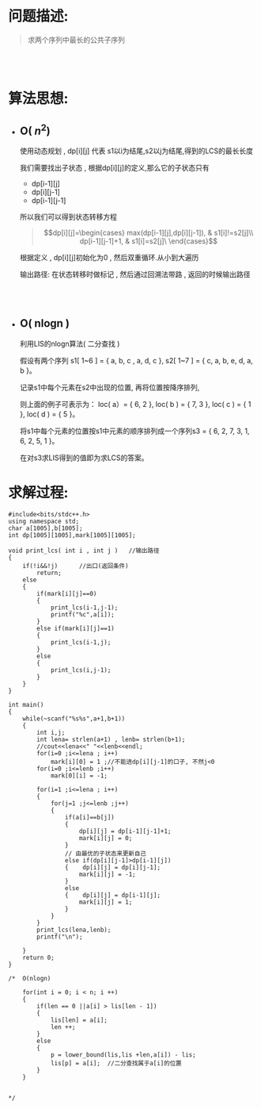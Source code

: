 # 问题描述: 
>求两个序列中最长的公共子序列

<br><br>
# 算法思想: 

* ## O( $n^2$)
    
    使用动态规划 , dp[i][j] 代表 s1以i为结尾,s2以j为结尾,得到的LCS的最长长度
    
    我们需要找出子状态 , 根据dp[i][j]的定义,那么它的子状态只有
    -  dp[i-1][j]  
    + dp[i][j-1]
    * dp[i-1][j-1]  

    所以我们可以得到状态转移方程
    >$$dp[i][j]=\begin{cases} 
	max(dp[i-1][j],dp[i][j-1]), & s1[i]!=s2[j]\\ 
	dp[i-1][j-1]+1, & s1[i]=s2[j]\ 
	\end{cases}$$
    
    根据定义 , dp[i][j]初始化为0 , 然后双重循环.从小到大遍历


    输出路径:
        在状态转移时做标记 , 然后通过回溯法带路 , 返回的时候输出路径
    
    <br><br>
* ## O( nlogn )
    
    利用LIS的nlogn算法( 二分查找 )

    假设有两个序列 s1[ 1~6 ] = { a, b, c , a, d, c }, s2[ 1~7 ] = { c, a, b, e, d, a, b }。 
    
    记录s1中每个元素在s2中出现的位置, 再将位置按降序排列, 
    
    则上面的例子可表示为： loc( a）= { 6, 2 }, loc( b ) = { 7, 3 }, loc( c ) = { 1 }, loc( d ) = { 5 }。 
    
    将s1中每个元素的位置按s1中元素的顺序排列成一个序列s3 = { 6, 2, 7, 3, 1, 6, 2, 5, 1 }。 
    
    在对s3求LIS得到的值即为求LCS的答案。

 <div STYLE="page-break-after: always;"></div>

# 求解过程:
```
#include<bits/stdc++.h>
using namespace std;
char a[1005],b[1005];
int dp[1005][1005],mark[1005][1005];

void print_lcs( int i , int j )   //输出路径
{
    if(!i&&!j)      //出口(返回条件)
        return; 
    else
    {
        if(mark[i][j]==0)
        {
            print_lcs(i-1,j-1);
            printf("%c",a[i]);
        }
        else if(mark[i][j]==1)
        {
            print_lcs(i-1,j);
        }
        else
        {
            print_lcs(i,j-1);
        }  
    }
}

int main()
{
    while(~scanf("%s%s",a+1,b+1))
    {
        int i,j;
        int lena= strlen(a+1) , lenb= strlen(b+1);
        //cout<<lena<<" "<<lenb<<endl;
        for(i=0 ;i<=lena ; i++)
            mark[i][0] = 1 ;//不能进dp[i][j-1]的口子, 不然j<0
        for(i=0 ;i<=lenb ;i++)
            mark[0][i] = -1;
        
        for(i=1 ;i<=lena ; i++)
        {
            for(j=1 ;j<=lenb ;j++)
            {
                if(a[i]==b[j])
                {
                    dp[i][j] = dp[i-1][j-1]+1;
                    mark[i][j] = 0;
                }
                // 由最优的子状态来更新自己
                else if(dp[i][j-1]>dp[i-1][j])
                {    dp[i][j] = dp[i][j-1];
                    mark[i][j] = -1;
                }
                else 
                {    dp[i][j] = dp[i-1][j];
                    mark[i][j] = 1;
                }
            }
        }
        print_lcs(lena,lenb);
        printf("\n");

    }
    return 0;
}

/*  O(nlogn)

    for(int i = 0; i < n; i ++)
    {
        if(len == 0 ||a[i] > lis[len - 1])
        {
            lis[len] = a[i];
            len ++;
        }
        else
        {
            p = lower_bound(lis,lis +len,a[i]) - lis;      
            lis[p] = a[i];  //二分查找属于a[i]的位置
        }
    }


*/
```